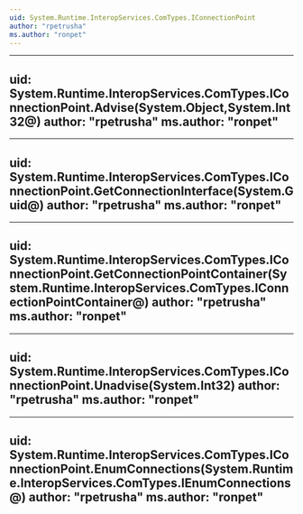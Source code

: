 ```yaml
---
uid: System.Runtime.InteropServices.ComTypes.IConnectionPoint
author: "rpetrusha"
ms.author: "ronpet"
---
```


---
uid: System.Runtime.InteropServices.ComTypes.IConnectionPoint.Advise(System.Object,System.Int32@)
author: "rpetrusha"
ms.author: "ronpet"
---

---
uid: System.Runtime.InteropServices.ComTypes.IConnectionPoint.GetConnectionInterface(System.Guid@)
author: "rpetrusha"
ms.author: "ronpet"
---

---
uid: System.Runtime.InteropServices.ComTypes.IConnectionPoint.GetConnectionPointContainer(System.Runtime.InteropServices.ComTypes.IConnectionPointContainer@)
author: "rpetrusha"
ms.author: "ronpet"
---

---
uid: System.Runtime.InteropServices.ComTypes.IConnectionPoint.Unadvise(System.Int32)
author: "rpetrusha"
ms.author: "ronpet"
---

---
uid: System.Runtime.InteropServices.ComTypes.IConnectionPoint.EnumConnections(System.Runtime.InteropServices.ComTypes.IEnumConnections@)
author: "rpetrusha"
ms.author: "ronpet"
---
